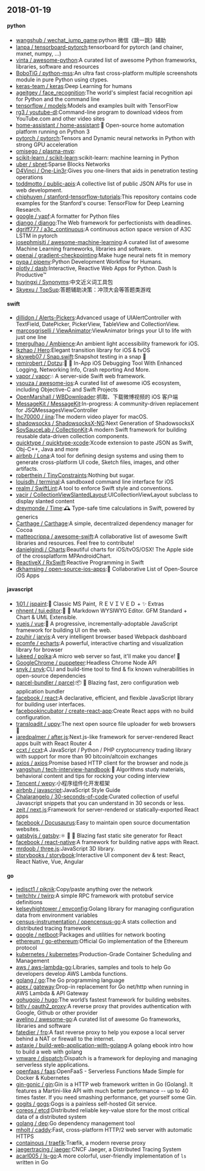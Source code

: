 ## 2018-01-19

#### python
* [wangshub / wechat_jump_game](https://github.com/wangshub/wechat_jump_game):python 微信《跳一跳》辅助
* [lanpa / tensorboard-pytorch](https://github.com/lanpa/tensorboard-pytorch):tensorboard for pytorch (and chainer, mxnet, numpy, ...)
* [vinta / awesome-python](https://github.com/vinta/awesome-python):A curated list of awesome Python frameworks, libraries, software and resources
* [BoboTiG / python-mss](https://github.com/BoboTiG/python-mss):An ultra fast cross-platform multiple screenshots module in pure Python using ctypes.
* [keras-team / keras](https://github.com/keras-team/keras):Deep Learning for humans
* [ageitgey / face_recognition](https://github.com/ageitgey/face_recognition):The world's simplest facial recognition api for Python and the command line
* [tensorflow / models](https://github.com/tensorflow/models):Models and examples built with TensorFlow
* [rg3 / youtube-dl](https://github.com/rg3/youtube-dl):Command-line program to download videos from YouTube.com and other video sites
* [home-assistant / home-assistant](https://github.com/home-assistant/home-assistant):🏡 Open-source home automation platform running on Python 3
* [pytorch / pytorch](https://github.com/pytorch/pytorch):Tensors and Dynamic neural networks in Python with strong GPU acceleration
* [omisego / plasma-mvp](https://github.com/omisego/plasma-mvp):
* [scikit-learn / scikit-learn](https://github.com/scikit-learn/scikit-learn):scikit-learn: machine learning in Python
* [uber / sbnet](https://github.com/uber/sbnet):Sparse Blocks Networks
* [D4Vinci / One-Lin3r](https://github.com/D4Vinci/One-Lin3r):Gives you one-liners that aids in penetration testing operations
* [toddmotto / public-apis](https://github.com/toddmotto/public-apis):A collective list of public JSON APIs for use in web development.
* [chiphuyen / stanford-tensorflow-tutorials](https://github.com/chiphuyen/stanford-tensorflow-tutorials):This repository contains code examples for the Stanford's course: TensorFlow for Deep Learning Research.
* [google / yapf](https://github.com/google/yapf):A formatter for Python files
* [django / django](https://github.com/django/django):The Web framework for perfectionists with deadlines.
* [dgriff777 / a3c_continuous](https://github.com/dgriff777/a3c_continuous):A continuous action space version of A3C LSTM in pytorch
* [josephmisiti / awesome-machine-learning](https://github.com/josephmisiti/awesome-machine-learning):A curated list of awesome Machine Learning frameworks, libraries and software.
* [openai / gradient-checkpointing](https://github.com/openai/gradient-checkpointing):Make huge neural nets fit in memory
* [pypa / pipenv](https://github.com/pypa/pipenv):Python Development Workflow for Humans.
* [plotly / dash](https://github.com/plotly/dash):Interactive, Reactive Web Apps for Python. Dash Is Productive™
* [huyingxi / Synonyms](https://github.com/huyingxi/Synonyms):中文近义词工具包
* [Skyexu / TopSup](https://github.com/Skyexu/TopSup):答题辅助决策：冲顶大会等答题类游戏

#### swift
* [dillidon / Alerts-Pickers](https://github.com/dillidon/Alerts-Pickers):Advanced usage of UIAlertController with TextField, DatePicker, PickerView, TableView and CollectionView.
* [marcosgriselli / ViewAnimator](https://github.com/marcosgriselli/ViewAnimator):ViewAnimator brings your UI to life with just one line
* [tmergulhao / Ambience](https://github.com/tmergulhao/Ambience):An ambient light accessibility framework for iOS.
* [lkzhao / Hero](https://github.com/lkzhao/Hero):Elegant transition library for iOS & tvOS
* [skyweb07 / Snap.swift](https://github.com/skyweb07/Snap.swift):Snapshot testing in a snap 🎨
* [remirobert / Dotzu](https://github.com/remirobert/Dotzu):📱 👀 In-App iOS Debugging Tool With Enhanced Logging, Networking Info, Crash reporting And More.
* [vapor / vapor](https://github.com/vapor/vapor):💧 A server-side Swift web framework.
* [vsouza / awesome-ios](https://github.com/vsouza/awesome-ios):A curated list of awesome iOS ecosystem, including Objective-C and Swift Projects
* [OpenMarshall / WBDownloader](https://github.com/OpenMarshall/WBDownloader):抓取、下载微博视频的 iOS 客户端
* [MessageKit / MessageKit](https://github.com/MessageKit/MessageKit):In-progress: A community-driven replacement for JSQMessagesViewController
* [lhc70000 / iina](https://github.com/lhc70000/iina):The modern video player for macOS.
* [shadowsocks / ShadowsocksX-NG](https://github.com/shadowsocks/ShadowsocksX-NG):Next Generation of ShadowsocksX
* [SoySauceLab / CollectionKit](https://github.com/SoySauceLab/CollectionKit):A modern Swift framework for building reusable data-driven collection components.
* [quicktype / quicktype-xcode](https://github.com/quicktype/quicktype-xcode):Xcode extension to paste JSON as Swift, Obj-C++, Java and more
* [airbnb / Lona](https://github.com/airbnb/Lona):A tool for defining design systems and using them to generate cross-platform UI code, Sketch files, images, and other artifacts.
* [roberthein / TinyConstraints](https://github.com/roberthein/TinyConstraints):Nothing but sugar.
* [louisdh / terminal](https://github.com/louisdh/terminal):A sandboxed command line interface for iOS
* [realm / SwiftLint](https://github.com/realm/SwiftLint):A tool to enforce Swift style and conventions.
* [yacir / CollectionViewSlantedLayout](https://github.com/yacir/CollectionViewSlantedLayout):UICollectionViewLayout subclass to display slanted content
* [dreymonde / Time](https://github.com/dreymonde/Time):🕰 Type-safe time calculations in Swift, powered by generics
* [Carthage / Carthage](https://github.com/Carthage/Carthage):A simple, decentralized dependency manager for Cocoa
* [matteocrippa / awesome-swift](https://github.com/matteocrippa/awesome-swift):A collaborative list of awesome Swift libraries and resources. Feel free to contribute!
* [danielgindi / Charts](https://github.com/danielgindi/Charts):Beautiful charts for iOS/tvOS/OSX! The Apple side of the crossplatform MPAndroidChart.
* [ReactiveX / RxSwift](https://github.com/ReactiveX/RxSwift):Reactive Programming in Swift
* [dkhamsing / open-source-ios-apps](https://github.com/dkhamsing/open-source-ios-apps):📱 Collaborative List of Open-Source iOS Apps

#### javascript
* [1j01 / jspaint](https://github.com/1j01/jspaint):🎨 Classic MS Paint, ＲＥＶＩＶＥＤ + ✨ Extras
* [nhnent / tui.editor](https://github.com/nhnent/tui.editor):🍞 📝 Markdown WYSIWYG Editor. GFM Standard + Chart & UML Extensible.
* [vuejs / vue](https://github.com/vuejs/vue):🖖 A progressive, incrementally-adoptable JavaScript framework for building UI on the web.
* [zouhir / jarvis](https://github.com/zouhir/jarvis):A very intelligent browser based Webpack dashboard
* [ecomfe / echarts](https://github.com/ecomfe/echarts):A powerful, interactive charting and visualization library for browser
* [lukeed / polka](https://github.com/lukeed/polka):A micro web server so fast, it'll make you dance! 👯
* [GoogleChrome / puppeteer](https://github.com/GoogleChrome/puppeteer):Headless Chrome Node API
* [snyk / snyk](https://github.com/snyk/snyk):CLI and build-time tool to find & fix known vulnerabilities in open-source dependencies
* [parcel-bundler / parcel](https://github.com/parcel-bundler/parcel):📦 🚀 Blazing fast, zero configuration web application bundler
* [facebook / react](https://github.com/facebook/react):A declarative, efficient, and flexible JavaScript library for building user interfaces.
* [facebookincubator / create-react-app](https://github.com/facebookincubator/create-react-app):Create React apps with no build configuration.
* [transloadit / uppy](https://github.com/transloadit/uppy):The next open source file uploader for web browsers 🐶
* [jaredpalmer / after.js](https://github.com/jaredpalmer/after.js):Next.js-like framework for server-rendered React apps built with React Router 4
* [ccxt / ccxt](https://github.com/ccxt/ccxt):A JavaScript / Python / PHP cryptocurrency trading library with support for more than 90 bitcoin/altcoin exchanges
* [axios / axios](https://github.com/axios/axios):Promise based HTTP client for the browser and node.js
* [yangshun / tech-interview-handbook](https://github.com/yangshun/tech-interview-handbook):💯 Algorithms study materials, behavioral content and tips for rocking your coding interview
* [Tencent / wepy](https://github.com/Tencent/wepy):小程序组件化开发框架
* [airbnb / javascript](https://github.com/airbnb/javascript):JavaScript Style Guide
* [Chalarangelo / 30-seconds-of-code](https://github.com/Chalarangelo/30-seconds-of-code):Curated collection of useful Javascript snippets that you can understand in 30 seconds or less.
* [zeit / next.js](https://github.com/zeit/next.js):Framework for server-rendered or statically-exported React apps
* [facebook / Docusaurus](https://github.com/facebook/Docusaurus):Easy to maintain open source documentation websites.
* [gatsbyjs / gatsby](https://github.com/gatsbyjs/gatsby):⚛️ 📄 🚀 Blazing fast static site generator for React
* [facebook / react-native](https://github.com/facebook/react-native):A framework for building native apps with React.
* [mrdoob / three.js](https://github.com/mrdoob/three.js):JavaScript 3D library.
* [storybooks / storybook](https://github.com/storybooks/storybook):Interactive UI component dev & test: React, React Native, Vue, Angular

#### go
* [jedisct1 / piknik](https://github.com/jedisct1/piknik):Copy/paste anything over the network
* [twitchtv / twirp](https://github.com/twitchtv/twirp):A simple RPC framework with protobuf service definitions
* [kelseyhightower / envconfig](https://github.com/kelseyhightower/envconfig):Golang library for managing configuration data from environment variables
* [census-instrumentation / opencensus-go](https://github.com/census-instrumentation/opencensus-go):A stats collection and distributed tracing framework
* [google / netboot](https://github.com/google/netboot):Packages and utilities for network booting
* [ethereum / go-ethereum](https://github.com/ethereum/go-ethereum):Official Go implementation of the Ethereum protocol
* [kubernetes / kubernetes](https://github.com/kubernetes/kubernetes):Production-Grade Container Scheduling and Management
* [aws / aws-lambda-go](https://github.com/aws/aws-lambda-go):Libraries, samples and tools to help Go developers develop AWS Lambda functions.
* [golang / go](https://github.com/golang/go):The Go programming language
* [apex / gateway](https://github.com/apex/gateway):Drop-in replacement for Go net/http when running in AWS Lambda & API Gateway
* [gohugoio / hugo](https://github.com/gohugoio/hugo):The world’s fastest framework for building websites.
* [bitly / oauth2_proxy](https://github.com/bitly/oauth2_proxy):A reverse proxy that provides authentication with Google, Github or other provider
* [avelino / awesome-go](https://github.com/avelino/awesome-go):A curated list of awesome Go frameworks, libraries and software
* [fatedier / frp](https://github.com/fatedier/frp):A fast reverse proxy to help you expose a local server behind a NAT or firewall to the internet.
* [astaxie / build-web-application-with-golang](https://github.com/astaxie/build-web-application-with-golang):A golang ebook intro how to build a web with golang
* [vmware / dispatch](https://github.com/vmware/dispatch):Dispatch is a framework for deploying and managing serverless style applications.
* [openfaas / faas](https://github.com/openfaas/faas):OpenFaaS - Serverless Functions Made Simple for Docker & Kubernetes
* [gin-gonic / gin](https://github.com/gin-gonic/gin):Gin is a HTTP web framework written in Go (Golang). It features a Martini-like API with much better performance -- up to 40 times faster. If you need smashing performance, get yourself some Gin.
* [gogits / gogs](https://github.com/gogits/gogs):Gogs is a painless self-hosted Git service.
* [coreos / etcd](https://github.com/coreos/etcd):Distributed reliable key-value store for the most critical data of a distributed system
* [golang / dep](https://github.com/golang/dep):Go dependency management tool
* [mholt / caddy](https://github.com/mholt/caddy):Fast, cross-platform HTTP/2 web server with automatic HTTPS
* [containous / traefik](https://github.com/containous/traefik):Træfik, a modern reverse proxy
* [jaegertracing / jaeger](https://github.com/jaegertracing/jaeger):CNCF Jaeger, a Distributed Tracing System
* [acarl005 / ls-go](https://github.com/acarl005/ls-go):A more colorful, user-friendly implementation of `ls` written in Go
